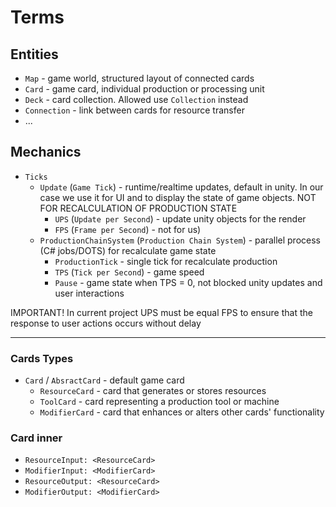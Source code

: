 ﻿# Terms

## Entities

- `Map` - game world, structured layout of connected cards
- `Card` - game card, individual production or processing unit
- `Deck` - card collection. Allowed use `Collection` instead
- `Connection` - link between cards for resource transfer
- ...

## Mechanics

- `Ticks`
  - `Update` (`Game Tick`) - runtime/realtime updates, default in unity. In our case we use it for UI and to display the state of game objects. NOT FOR RECALCULATION OF PRODUCTION STATE
    - `UPS` (`Update per Second`) - update unity objects for the render
    - `FPS` (`Frame per Second`) - not for us)
  - `ProductionChainSystem` (`Production Chain System`) - parallel process (C# jobs/DOTS) for recalculate game state
    - `ProductionTick` - single tick for recalculate production
    - `TPS` (`Tick per Second`) - game speed
    - `Pause` - game state when TPS = 0, not blocked unity updates and user interactions

IMPORTANT! In current project UPS must be equal FPS to ensure that the response to user actions occurs without delay

---

### Cards Types

- `Card` / `AbsractCard` - default game card
  - `ResourceCard` - card that generates or stores resources
  - `ToolCard` - card representing a production tool or machine  
  - `ModifierCard` - card that enhances or alters other cards' functionality 

### Card inner

- `ResourceInput: <ResourceCard>`
- `ModifierInput: <ModifierCard>`
- `ResourceOutput: <ResourceCard>`
- `ModifierOutput: <ModifierCard>`